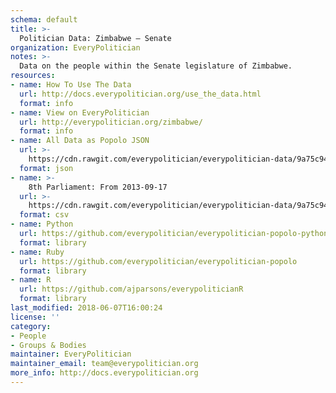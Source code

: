 ```yaml
---
schema: default
title: >-
  Politician Data: Zimbabwe — Senate
organization: EveryPolitician
notes: >-
  Data on the people within the Senate legislature of Zimbabwe.
resources:
- name: How To Use The Data
  url: http://docs.everypolitician.org/use_the_data.html
  format: info
- name: View on EveryPolitician
  url: http://everypolitician.org/zimbabwe/
  format: info
- name: All Data as Popolo JSON
  url: >-
    https://cdn.rawgit.com/everypolitician/everypolitician-data/9a75c94fb3f01a45e5616242dec9743ba96f137f/data/Zimbabwe/Senate/ep-popolo-v1.0.json
  format: json
- name: >-
    8th Parliament: From 2013-09-17
  url: >-
    https://cdn.rawgit.com/everypolitician/everypolitician-data/9a75c94fb3f01a45e5616242dec9743ba96f137f/data/Zimbabwe/Senate/term-8.csv
  format: csv
- name: Python
  url: https://github.com/everypolitician/everypolitician-popolo-python
  format: library
- name: Ruby
  url: https://github.com/everypolitician/everypolitician-popolo
  format: library
- name: R
  url: https://github.com/ajparsons/everypoliticianR
  format: library
last_modified: 2018-06-07T16:00:24
license: ''
category:
- People
- Groups & Bodies
maintainer: EveryPolitician
maintainer_email: team@everypolitician.org
more_info: http://docs.everypolitician.org
---
```

